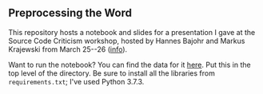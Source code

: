 Preprocessing the Word
----------------------

This repository hosts a notebook and slides for a presentation I gave at the Source Code Criticism
workshop, hosted by Hannes Bajohr and Markus Krajewski from March 25--26 ([info][]).

[info]: https://medienwissenschaft.philhist.unibas.ch/de/news/details/online-workshop-source-code-criticism-hermeneutics-philology-and-didactics-of-algorithms/

Want to run the notebook? You can find the data for it [here][]. Put this in the top level of the
directory. Be sure to install all the libraries from `requirements.txt`; I've used Python 3.7.3. 

[here]: https://drive.google.com/file/d/1oljqy6YMG7Mr73Wj6AlfE5vFB2_pU8Am/view?usp=sharing
